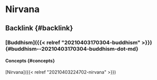 # Nirvana


## Backlink {#backlink}


### [Buddhism]({{< relref "20210403170304-buddhism" >}}) {#buddhism--20210403170304-buddhism-dot-md}


#### Concepts {#concepts}

[Nirvana]({{< relref "20210403224702-nirvana" >}})

